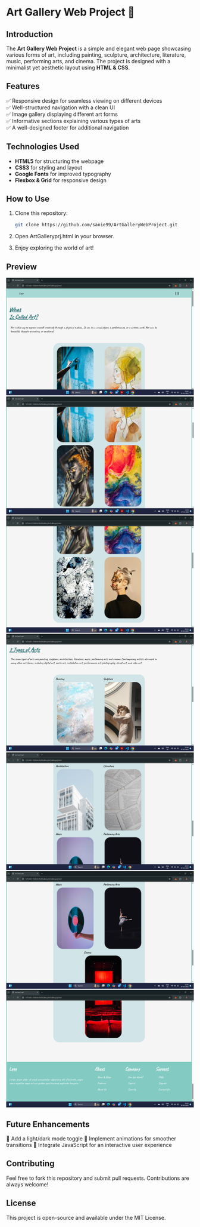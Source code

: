 # Art Gallery Web Project 🎨

## Introduction

The **Art Gallery Web Project** is a simple and elegant web page showcasing various forms of art, including painting, sculpture, architecture, literature, music, performing arts, and cinema. The project is designed with a minimalist yet aesthetic layout using **HTML & CSS**.

## Features

✅ Responsive design for seamless viewing on different devices  
✅ Well-structured navigation with a clean UI  
✅ Image gallery displaying different art forms  
✅ Informative sections explaining various types of arts  
✅ A well-designed footer for additional navigation

## Technologies Used

- **HTML5** for structuring the webpage
- **CSS3** for styling and layout
- **Google Fonts** for improved typography
- **Flexbox & Grid** for responsive design

## How to Use

1. Clone this repository:

   ```bash
   git clone https://github.com/sanie99/ArtGalleryWebProject.git

   ```

2. Open ArtGalleryprj.html in your browser.
3. Enjoy exploring the world of art!

## Preview

![alt text](<Screenshot 2025-03-07 234337.png>)
![alt text](image-4.png)
![alt text](image-5.png)
![alt text](image.png)
![alt text](image-1.png)
![alt text](image-2.png)
![alt text](image-3.png)

## Future Enhancements

🔹 Add a light/dark mode toggle
🔹 Implement animations for smoother transitions
🔹 Integrate JavaScript for an interactive user experience

## Contributing

Feel free to fork this repository and submit pull requests. Contributions are always welcome!

## License

This project is open-source and available under the MIT License.

